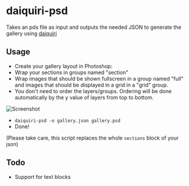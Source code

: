 # daiquiri-psd

Takes an pds file as input and outputs the needed JSON to generate the gallery using [daiquiri](https://github.com/pwaldhauer/daiquiri)

## Usage

- Create your gallery layout in Photoshop:
 - Wrap your sections in groups named "section"
 - Wrap images that should be shown fullscreen in a group named "full" and images that should be displayed in a grid in a "grid" group.
 - You don't need to order the layers/groups. Ordering will be done automatically by the y value of layers from top to bottom.

![Screenshot](https://s3-eu-west-1.amazonaws.com/knusperfiles/daiquiri-psd-screen.png)

- `daiquiri-psd -o gallery.json gallery.psd`
- Done!

(Please take care, this script replaces the whole `sections` block of your json)

## Todo

- Support for text blocks
